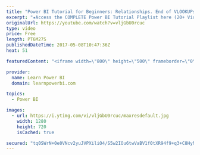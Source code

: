 ```yaml
---
title: "Power BI Tutorial for Beginners: Relationships. End of VLOOKUPs! (1.2.2)"
excerpt: "★Access the COMPLETE Power BI Tutorial Playlist here (20+ Videos)★ ☞ https://www.youtube.com/watch?v=1bysg... This Power BI Tutorial for Beginners & Excel Users, walks you through Step-by-Step in creating your first Power BI Dashboard (includes Download Files). This is meant as an introduction to Power"
originalUrl: https://youtube.com/watch?v=vljGbU0rcuc
type: video
price: Free
length: PT6M27S
publishedDateTime: 2017-05-08T10:47:36Z
heat: 51

featuredContent: "<iframe width=\"800\" height=\"500\" frameborder=\"0\" src=\"https://www.youtube.com/embed/vljGbU0rcuc\" allow=\"accelerometer; autoplay; encrypted-media; gyroscope; picture-in-picture\" allowfullscreen></iframe>"

provider:
  name: Learn Power BI
  domain: learnpowerbi.com

topics:
  - Power BI

images:
  - url: https://i.ytimg.com/vi/vljGbU0rcuc/maxresdefault.jpg
    width: 1280
    height: 720
    isCached: true

secured: "tq0SWrN+0e0VNcv2yuJVPXiliO4/S5w2IOu6twVaBV1f0tXR94f9+q3+C8HyNvRGBJLyq7O/0kfHO9PnH9lGMNUZef1t6T4XaJHTxSwFtp47Rn22jsKzUJc3KBish1s22oL2IvvMB2LdSCRkSXHpAfghhAMPpzZPcWi/Hjve7IvjxjwCYyI9C+ibzKhZHVSAm01T4mbsz0ZEM/5LMUXoOLPj111AgIElnoPvYDG4nH1leKVEbqthLcxMj7Gr0nc30I+CO5QAUhtcg1ON1SOyX1B/UL/VmH7hz6T7g/rPDtrB2KErw2p00xqfUasXLgs6SvGrv1PhnEJPocJWr4jyXKYs3aj/vp3mQenwrlb4K1ooQG2K0kzD1+A8avwoD4/GWUmV7hLvg87v0kX5Y45UNAwiVZBOU9mWRxOIcOw7jQY=;kdmrk9CIiDaPkSCA4e3yKQ=="
---
```


